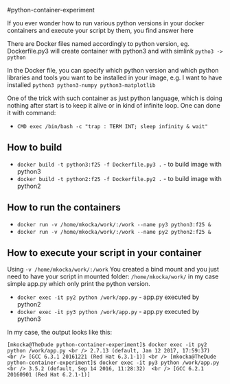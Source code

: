 #python-container-experiment

If you ever wonder how to run various python versions in your docker containers and execute your script by them, you find answer here 

There are Docker files named accordingly to python version, eg. Dockerfile.py3 will create container with python3 and with simlink `pytho3 -> python` 

In the Docker file, you can specify which python version and which python libraries and tools you want to be installed in your image, e.g. I want to have installed `python3 python3-numpy python3-matplotlib`

One of the trick with such container as just python language, which is doing nothing after start is to keep it alive or in kind of infinite loop. One can done it with command:
 * `CMD exec /bin/bash -c "trap : TERM INT; sleep infinity & wait"`

## How to build

 * `docker build -t python3:f25 -f Dockerfile.py3 .` - to build image with python3 
 * `docker build -t python2:f25 -f Dockerfile.py2 .` - to build image with python2 

## How to run the containers 

 * `docker run -v /home/mkocka/work/:/work --name py3 python3:f25 &`
 * `docker run -v /home/mkocka/work/:/work --name py2 python2:f25 &`

## How to execute your script in your container 
 
Using `-v /home/mkocka/work/:/work` You created a bind mount and you just need to have your script in mounted folder: `/home/mkocka/work/` in my case simple app.py which only print the python version. 

 * `docker exec -it py2 python /work/app.py` - app.py executed by python2
 * `docker exec -it py3 python /work/app.py` - app.py executed by python3

In my case, the output looks like this: 

`[mkocka@TheDude python-container-experiment]$ docker exec -it py2 python /work/app.py <br />
2.7.13 (default, Jan 12 2017, 17:59:37)  <br />
[GCC 6.3.1 20161221 (Red Hat 6.3.1-1)] <br />
[mkocka@TheDude python-container-experiment]$ docker exec -it py3 python /work/app.py <br />
3.5.2 (default, Sep 14 2016, 11:28:32)  <br />
[GCC 6.2.1 20160901 (Red Hat 6.2.1-1)]` <br />



